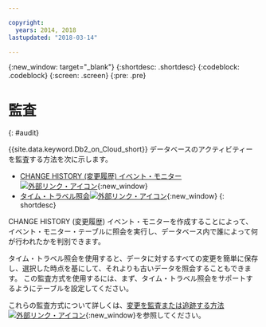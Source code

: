 ```yaml
---

copyright:
  years: 2014, 2018
lastupdated: "2018-03-14"

---
```


<!-- Attribute definitions --> 
{:new_window: target="_blank"}
{:shortdesc: .shortdesc}
{:codeblock: .codeblock}
{:screen: .screen}
{:pre: .pre}

# 監査
{: #audit}

{{site.data.keyword.Db2_on_Cloud_short}} データベースのアクティビティーを監査する方法を次に示します。

* [CHANGE HISTORY (変更履歴) イベント・モニター ![外部リンク・アイコン](../../icons/launch-glyph.svg "外部リンク・アイコン")](https://www.ibm.com/support/knowledgecenter/en/SSEPGG_11.1.0/com.ibm.db2.luw.sql.ref.doc/doc/r0059363.html){:new_window}
* [タイム・トラベル照会![外部リンク・アイコン](../../icons/launch-glyph.svg "外部リンク・アイコン")](https://developer.ibm.com/answers/questions/426878/how-do-i-use-time-travel-query-in-db2-or-db2-on-cl/){:new_window}
{: shortdesc}

CHANGE HISTORY (変更履歴) イベント・モニターを作成することによって、イベント・モニター・テーブルに照会を実行し、データベース内で誰によって何が行われたかを判別できます。 

タイム・トラベル照会を使用すると、データに対するすべての変更を簡単に保存し、選択した時点を基にして、それよりも古いデータを照会することもできます。 この監査方式を使用するには、まず、タイム・トラベル照会をサポートするようにテーブルを設定してください。

これらの監査方式について詳しくは、[変更を監査または追跡する方法![外部リンク・アイコン](../../icons/launch-glyph.svg "外部リンク・アイコン")](https://developer.ibm.com/answers/questions/427780/how-can-i-audit-or-track-changes-dropped-tables-to.html){:new_window}を参照してください。
